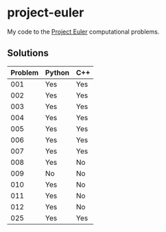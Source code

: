 # project-euler
My code to the [Project Euler](https://projecteuler.net) computational problems.

## Solutions
| Problem 	| Python 	| C++ 	|
|---------	|--------	|-----	|
| 001       | Yes    	| Yes 	|
| 002     	| Yes    	| Yes 	|
| 003       | Yes     | Yes   |
| 004       | Yes     | Yes   |
| 005       | Yes     | Yes   |
| 006       | Yes     | Yes   |
| 007       | Yes     | Yes   |
| 008       | Yes     | No    |
| 009       | No      | No    |
| 010       | Yes     | No    |
| 011       | Yes     | No    |
| 012       | Yes     | No    |
| 025       | Yes     | Yes   |
